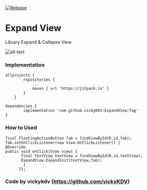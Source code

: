 [![Release](https://jitpack.io/v/vickyKDV/ExpandView.svg)](https://jitpack.io/#vickyKDV/ExpandView)

# Expand View
Library Expand & Collapse View

![alt text](https://drive.google.com/file/d/1o9hDiX4CCQsTVxAKgPNA-QVB_YACoDdI/view?usp=sharing)


### Implementation
    allprojects {
            repositories {
                ...
                maven { url 'https://jitpack.io' }
            }
        }
    
    dependencies {
	        implementation 'com.github.vickyKDV:ExpandView:Tag'
	}

### How to Used
    final FloatingActionButton fab = findViewById(R.id.fab);
    fab.setOnClickListener(new View.OnClickListener() {
    @Override
    public void onClick(View view) {
           final TextView textView = findViewById(R.id.textView);
           ExpandView.ExpandInit(textView,fab);
            }
          });
        
        
   ### Code by vickykdv (https://github.com/vickyKDV) 
